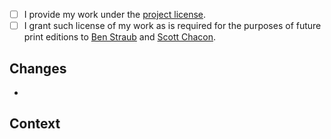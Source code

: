 <!-- Thanks for contributing! -->
<!-- Before you start on a large rewrite or other major change: open a new issue first, to discuss the proposed changes. -->
<!-- Should your changes appear in a printed edition, you'll be included in the contributors list. -->

<!-- Mark the checkbox [X] or [x] if you agree with the item. -->
- [ ] I provide my work under the [project license](https://github.com/progit/progit2/blob/main/LICENSE.asc).
- [ ] I grant such license of my work as is required for the purposes of future print editions to [Ben Straub](https://github.com/ben) and [Scott Chacon](https://github.com/schacon).

## Changes

- 

## Context
<!--
List related issues.
Provide the necessary context to understand the changes you made.

Are you fixing an issue with this pull-request?
Use the "Fixes" keyword, to close the issue automatically after your work is merged.
Fixes #123
Fixes #456
-->